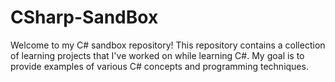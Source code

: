# CSharp-SandBox
Welcome to my C# sandbox repository! 
This repository contains a collection of learning projects that I've worked on while learning C#. 
My goal is to provide examples of various C# concepts and programming techniques.
